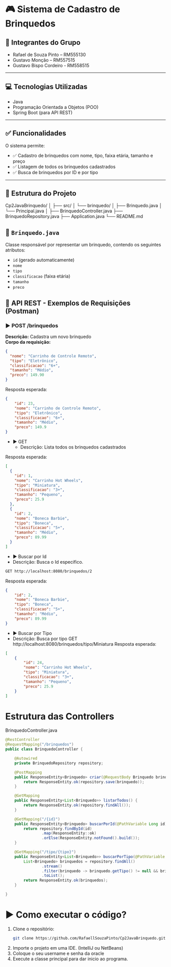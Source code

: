 # 🎮 Sistema de Cadastro de Brinquedos

## 👥 Integrantes do Grupo
- Rafael de Souza Pinto – RM555130
- Gustavo Monção – RM557515  
- Gustavo Bispo Cordeiro - RM558515

---

## 💻 Tecnologias Utilizadas
- Java  
- Programação Orientada a Objetos (POO)  
- Spring Boot (para API REST)  

---

## ✅ Funcionalidades
O sistema permite:
- ✅ Cadastro de brinquedos com nome, tipo, faixa etária, tamanho e preço  
- ✅ Listagem de todos os brinquedos cadastrados  
- ✅ Busca de brinquedos por ID e por tipo  

---

## 📁 Estrutura do Projeto

Cp2JavaBrinquedo/
│
├── src/
│ └── brinquedo/
│ ├── Brinquedo.java
│ └── Principal.java
│
├── BrinquedoController.java
├── BrinquedoRepository.java
├── Application.java
└── README.md

## 🧸 `Brinquedo.java`

Classe responsável por representar um brinquedo, contendo os seguintes atributos:

- `id` (gerado automaticamente)
- `nome`
- `tipo`
- `classificacao` (faixa etária)
- `tamanho`
- `preco`


## 📡 API REST - Exemplos de Requisições (Postman)

### ▶️ POST /brinquedos  
**Descrição:** Cadastra um novo brinquedo  
**Corpo da requisição:**
```json
{
  "nome": "Carrinho de Controle Remoto",
  "tipo": "Eletrônico",
  "classificacao": "6+",
  "tamanho": "Médio",
  "preco": 149.90
}
```
Resposta esperada:
```json
{
    "id": 23,
    "nome": "Carrinho de Controle Remoto",
    "tipo": "Eletrônico",
    "classificacao": "6+",
    "tamanho": "Médio",
    "preco": 149.9
}
```
- ▶️ GET
  - Descrição: Lista todos os brinquedos cadastrados

Resposta esperada:
```json
[
  {
    "id": 1,
    "nome": "Carrinho Hot Wheels",
    "tipo": "Miniatura",
    "classificacao": "3+",
    "tamanho": "Pequeno",
    "preco": 25.9
  },
  {
    "id": 2,
    "nome": "Boneca Barbie",
    "tipo": "Boneca",
    "classificacao": "5+",
    "tamanho": "Médio",
    "preco": 89.99
  }
]
```
-  ▶️ Buscar por Id
  - Descrição: Busca o Id especifico.
```bash
GET http://localhost:8080/brinquedos/2
```
Resposta esperada:
```json
{
    "id": 2,
    "nome": "Boneca Barbie",
    "tipo": "Boneca",
    "classificacao": "5+",
    "tamanho": "Médio",
    "preco": 89.99
}
```
-  ▶️ Buscar por Tipo
  - Descrição: Busca por tipo
GET http://localhost:8080/brinquedos/tipo/Miniatura
Resposta esperada:
```json
[
    {
        "id": 24,
        "nome": "Carrinho Hot Wheels",
        "tipo": "Miniatura",
        "classificacao": "3+",
        "tamanho": "Pequeno",
        "preco": 25.9
    }
]
```

# Estrutura das Controllers
BrinquedoController.java
```java
@RestController
@RequestMapping("/brinquedos")
public class BrinquedoController {

    @Autowired
    private BrinquedoRepository repository;

    @PostMapping
    public ResponseEntity<Brinquedo> criar(@RequestBody Brinquedo brinquedo) {
        return ResponseEntity.ok(repository.save(brinquedo));
    }

    @GetMapping
    public ResponseEntity<List<Brinquedo>> listarTodos() {
        return ResponseEntity.ok(repository.findAll());
    }

    @GetMapping("/{id}")
    public ResponseEntity<Brinquedo> buscarPorId(@PathVariable Long id) {
        return repository.findById(id)
                .map(ResponseEntity::ok)
                .orElse(ResponseEntity.notFound().build());
    }

    @GetMapping("/tipo/{tipo}")
    public ResponseEntity<List<Brinquedo>> buscarPorTipo(@PathVariable String tipo) {
        List<Brinquedo> brinquedos = repository.findAll()
                .stream()
                .filter(brinquedo -> brinquedo.getTipo() != null && brinquedo.getTipo().equalsIgnoreCase(tipo))
                .toList();
        return ResponseEntity.ok(brinquedos);
    }

}

```

# ▶️ Como executar o código? 
1. Clone o repositório:
   ```bash
   git clone https://github.com/RafaellSouzaPinto/Cp2JavaBrinquedo.git
2. Importe o projeto em uma IDE. (IntelliJ ou NetBeans)
3. Coloque o seu username e senha da oracle
4. Execute a classe principal para dar inicio ao programa.
